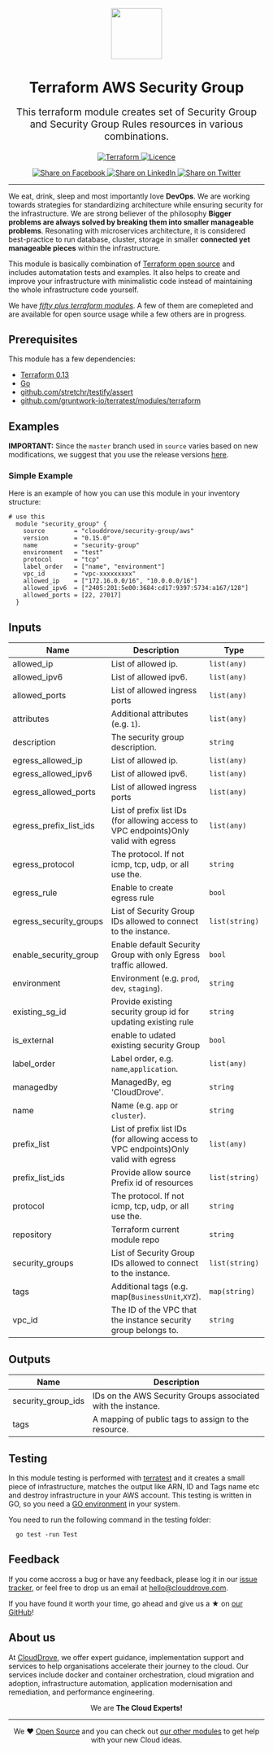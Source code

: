 <!-- This file was automatically generated by the `geine`. Make all changes to `README.yaml` and run `make readme` to rebuild this file. -->

<p align="center"> <img src="https://user-images.githubusercontent.com/50652676/62349836-882fef80-b51e-11e9-99e3-7b974309c7e3.png" width="100" height="100"></p>


<h1 align="center">
    Terraform AWS Security Group
</h1>

<p align="center" style="font-size: 1.2rem;">
    This terraform module creates set of Security Group and Security Group Rules resources in various combinations.
     </p>

<p align="center">

<a href="https://www.terraform.io">
  <img src="https://img.shields.io/badge/terraform-v0.15-green" alt="Terraform">
</a>
<a href="LICENSE.md">
  <img src="https://img.shields.io/badge/License-MIT-blue.svg" alt="Licence">
</a>


</p>
<p align="center">

<a href='https://facebook.com/sharer/sharer.php?u=https://github.com/clouddrove/terraform-aws-security-group'>
  <img title="Share on Facebook" src="https://user-images.githubusercontent.com/50652676/62817743-4f64cb80-bb59-11e9-90c7-b057252ded50.png" />
</a>
<a href='https://www.linkedin.com/shareArticle?mini=true&title=Terraform+AWS+Security+Group&url=https://github.com/clouddrove/terraform-aws-security-group'>
  <img title="Share on LinkedIn" src="https://user-images.githubusercontent.com/50652676/62817742-4e339e80-bb59-11e9-87b9-a1f68cae1049.png" />
</a>
<a href='https://twitter.com/intent/tweet/?text=Terraform+AWS+Security+Group&url=https://github.com/clouddrove/terraform-aws-security-group'>
  <img title="Share on Twitter" src="https://user-images.githubusercontent.com/50652676/62817740-4c69db00-bb59-11e9-8a79-3580fbbf6d5c.png" />
</a>

</p>
<hr>


We eat, drink, sleep and most importantly love **DevOps**. We are working towards strategies for standardizing architecture while ensuring security for the infrastructure. We are strong believer of the philosophy <b>Bigger problems are always solved by breaking them into smaller manageable problems</b>. Resonating with microservices architecture, it is considered best-practice to run database, cluster, storage in smaller <b>connected yet manageable pieces</b> within the infrastructure.

This module is basically combination of [Terraform open source](https://www.terraform.io/) and includes automatation tests and examples. It also helps to create and improve your infrastructure with minimalistic code instead of maintaining the whole infrastructure code yourself.

We have [*fifty plus terraform modules*][terraform_modules]. A few of them are comepleted and are available for open source usage while a few others are in progress.




## Prerequisites

This module has a few dependencies:

- [Terraform 0.13](https://learn.hashicorp.com/terraform/getting-started/install.html)
- [Go](https://golang.org/doc/install)
- [github.com/stretchr/testify/assert](https://github.com/stretchr/testify)
- [github.com/gruntwork-io/terratest/modules/terraform](https://github.com/gruntwork-io/terratest)







## Examples


**IMPORTANT:** Since the `master` branch used in `source` varies based on new modifications, we suggest that you use the release versions [here](https://github.com/clouddrove/terraform-aws-security-group/releases).


### Simple Example
Here is an example of how you can use this module in your inventory structure:
```hcl
# use this
  module "security_group" {
    source        = "clouddrove/security-group/aws"
    version       = "0.15.0"
    name          = "security-group"
    environment   = "test"
    protocol      = "tcp"
    label_order   = ["name", "environment"]
    vpc_id        = "vpc-xxxxxxxxx"
    allowed_ip    = ["172.16.0.0/16", "10.0.0.0/16"]
    allowed_ipv6  = ["2405:201:5e00:3684:cd17:9397:5734:a167/128"]
    allowed_ports = [22, 27017]
  }
```






## Inputs

| Name | Description | Type | Default | Required |
|------|-------------|------|---------|:--------:|
| allowed\_ip | List of allowed ip. | `list(any)` | `[]` | no |
| allowed\_ipv6 | List of allowed ipv6. | `list(any)` | `[]` | no |
| allowed\_ports | List of allowed ingress ports | `list(any)` | `[]` | no |
| attributes | Additional attributes (e.g. `1`). | `list(any)` | `[]` | no |
| description | The security group description. | `string` | `"Instance default security group (only egress access is allowed)."` | no |
| egress\_allowed\_ip | List of allowed ip. | `list(any)` | `[]` | no |
| egress\_allowed\_ipv6 | List of allowed ipv6. | `list(any)` | `[]` | no |
| egress\_allowed\_ports | List of allowed ingress ports | `list(any)` | `[]` | no |
| egress\_prefix\_list\_ids | List of prefix list IDs (for allowing access to VPC endpoints)Only valid with egress | `list(any)` | `[]` | no |
| egress\_protocol | The protocol. If not icmp, tcp, udp, or all use the. | `string` | `"tcp"` | no |
| egress\_rule | Enable to create egress rule | `bool` | `false` | no |
| egress\_security\_groups | List of Security Group IDs allowed to connect to the instance. | `list(string)` | `[]` | no |
| enable\_security\_group | Enable default Security Group with only Egress traffic allowed. | `bool` | `true` | no |
| environment | Environment (e.g. `prod`, `dev`, `staging`). | `string` | `""` | no |
| existing\_sg\_id | Provide existing security group id for updating existing rule | `string` | `null` | no |
| is\_external | enable to udated existing security Group | `bool` | `false` | no |
| label\_order | Label order, e.g. `name`,`application`. | `list(any)` | `[]` | no |
| managedby | ManagedBy, eg 'CloudDrove'. | `string` | `"hello@clouddrove.com"` | no |
| name | Name  (e.g. `app` or `cluster`). | `string` | `""` | no |
| prefix\_list | List of prefix list IDs (for allowing access to VPC endpoints)Only valid with egress | `list(any)` | `[]` | no |
| prefix\_list\_ids | Provide allow source Prefix id of resources | `list(string)` | `[]` | no |
| protocol | The protocol. If not icmp, tcp, udp, or all use the. | `string` | `"tcp"` | no |
| repository | Terraform current module repo | `string` | `"https://registry.terraform.io/modules/clouddrove/security-group/aws/"` | no |
| security\_groups | List of Security Group IDs allowed to connect to the instance. | `list(string)` | `[]` | no |
| tags | Additional tags (e.g. map(`BusinessUnit`,`XYZ`). | `map(string)` | `{}` | no |
| vpc\_id | The ID of the VPC that the instance security group belongs to. | `string` | `""` | no |

## Outputs

| Name | Description |
|------|-------------|
| security\_group\_ids | IDs on the AWS Security Groups associated with the instance. |
| tags | A mapping of public tags to assign to the resource. |




## Testing
In this module testing is performed with [terratest](https://github.com/gruntwork-io/terratest) and it creates a small piece of infrastructure, matches the output like ARN, ID and Tags name etc and destroy infrastructure in your AWS account. This testing is written in GO, so you need a [GO environment](https://golang.org/doc/install) in your system.

You need to run the following command in the testing folder:
```hcl
  go test -run Test
```



## Feedback
If you come accross a bug or have any feedback, please log it in our [issue tracker](https://github.com/clouddrove/terraform-aws-security-group/issues), or feel free to drop us an email at [hello@clouddrove.com](mailto:hello@clouddrove.com).

If you have found it worth your time, go ahead and give us a ★ on [our GitHub](https://github.com/clouddrove/terraform-aws-security-group)!

## About us

At [CloudDrove][website], we offer expert guidance, implementation support and services to help organisations accelerate their journey to the cloud. Our services include docker and container orchestration, cloud migration and adoption, infrastructure automation, application modernisation and remediation, and performance engineering.

<p align="center">We are <b> The Cloud Experts!</b></p>
<hr />
<p align="center">We ❤️  <a href="https://github.com/clouddrove">Open Source</a> and you can check out <a href="https://github.com/clouddrove">our other modules</a> to get help with your new Cloud ideas.</p>

  [website]: https://clouddrove.com
  [github]: https://github.com/clouddrove
  [linkedin]: https://cpco.io/linkedin
  [twitter]: https://twitter.com/clouddrove/
  [email]: https://clouddrove.com/contact-us.html
  [terraform_modules]: https://github.com/clouddrove?utf8=%E2%9C%93&q=terraform-&type=&language=
